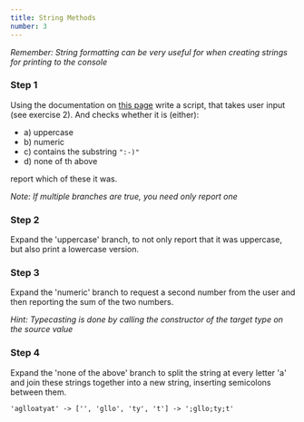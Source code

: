 ```yaml
---
title: String Methods
number: 3
---
```


*Remember: String formatting can be very useful for when creating strings for printing to the console*

### Step 1

Using the documentation on [this page](https://docs.python.org/3/library/stdtypes.html#string-methods) write a script, that takes user input (see exercise 2).
And checks whether it is (either):

- a) uppercase
- b) numeric
- c) contains the substring `":-)"`
- d) none of th above

report which of these it was.

*Note: If multiple branches are true, you need only report one*

### Step 2

Expand the 'uppercase' branch, to not only report that it was uppercase, but also print a lowercase version.

### Step 3

Expand the 'numeric' branch to request a second number from the user and then reporting the sum of the two numbers.

*Hint: Typecasting is done by calling the constructor of the target type on the source value*

### Step 4

Expand the 'none of the above' branch to split the string at every letter 'a' and join these strings together into a new string, inserting semicolons between them.

`'aglloatyat' -> ['', 'gllo', 'ty', 't'] -> ';gllo;ty;t'`
